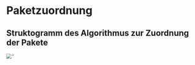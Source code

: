 # Paketzuordnung

## Struktogramm des Algorithmus zur Zuordnung der Pakete

<img align="left" img src="https://user-images.githubusercontent.com/56551925/214540547-7dc1ddd7-3e4e-410a-bcaf-b5d45352702d.png" style="zoom:80%;" />

<img align="left" img src="https://user-images.githubusercontent.com/56551925/214542652-bc7eee6d-db97-470a-94bc-16211954d6b3.png" style="zoom: 33%;" />